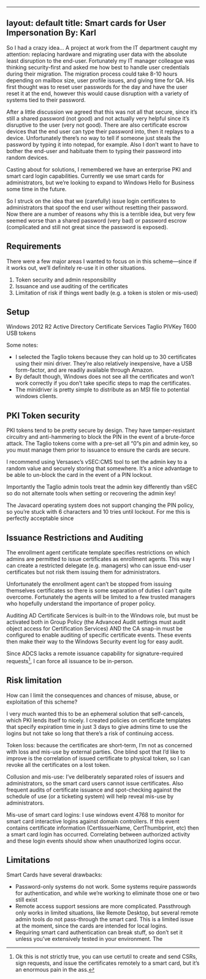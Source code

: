 
---
layout: default
title: Smart cards for User Impersonation
By: Karl
---
So I had a crazy idea...
A project at work from the IT department caught my attention: replacing hardware and migrating user data with the absolute least disruption to the end-user.
Fortunately my IT manager colleague was thinking security-first and asked me how best to handle user credentials during their migration. The migration process could take 8-10 hours depending on mailbox size, user profile issues, and giving time for QA. His first thought was to reset user passwords for the day and have the user reset it at the end, however this would cause disruption with a variety of systems tied to their password.

After a little discussion we agreed that this was not all that secure, since it’s still a shared password (not good) and not actually very helpful since it’s disruptive to the user (very not good). There are also certificate escrow devices that the end user can type their password into, then it replays to a device. Unfortunately there’s no way to tell if someone just steals the password by typing it into notepad, for example. Also I don’t want to have to bother the end-user and habituate them to typing their password into random devices.

Casting about for solutions, I remembered we have an enterprise PKI and smart card login capabilities. Currently we use smart cards for administrators, but we’re looking to expand to Windows Hello for Business some time in the future.

So I struck on the idea that we (carefully) issue login certificates to administrators that spoof the end user without resetting their password.
Now there are a number of reasons why this is a terrible idea, but very few seemed worse than a shared password (very bad) or password escrow (complicated and still not great since the password is exposed).

## Requirements
There were a few major areas I wanted to focus on in this scheme—since if it works out, we’ll definitely re-use it in other situations.

1. Token security and admin responsibility
2. Issuance and use auditing of the certificates
3. Limitation of risk if things went badly (e.g. a token is stolen or mis-used)

## Setup
Windows 2012 R2 Active Directory Certificate Services
Taglio PIVKey T600 USB tokens

Some notes:
- I selected the Taglio tokens because they can hold up to 30 certificates using their mini driver. They’re also relatively inexpensive, have a USB form-factor, and are readily available through Amazon.
- By default though, Windows does not see all the certificates and won’t work correctly if you don’t take specific steps to map the certificates.
- The minidriver is pretty simple to distribute as an MSI file to potential windows clients.


## PKI Token security
PKI tokens tend to be pretty secure by design. They have tamper-resistant circuitry and anti-hammering to block the PIN in the event of a brute-force attack. The Taglio tokens come with a pre-set all “0”s pin and admin key, so you must manage them prior to issuance to ensure the cards are secure.

I recommend using Versasec’s vSEC:CMS tool to set the admin key to a random value and securely storing that somewhere. It’s a nice advantage to be able to un-block the card in the event of a PIN lockout.

Importantly the Taglio admin tools treat the admin key differently than vSEC so do not alternate tools when setting or recovering the admin key!

The Javacard operating system does not support changing the PIN policy, so you’re stuck with 6 characters and 10 tries until lockout. For me this is perfectly acceptable since 

## Issuance Restrictions and Auditing

The enrollment agent certificate template specifies restrictions on which admins are permitted to issue certificates as enrollment agents. This way I can create a restricted delegate (e.g. managers) who can issue end-user certificates but not risk them issuing them for administrators.

Unfortunately the enrollment agent can’t be stopped from issuing themselves certificates so there is some separation of duties I can’t quite overcome. Fortunately the agents will be limited to a few trusted managers who hopefully understand the importance of proper policy.

Auditing AD Certificate Services is built-in to the Windows role, but must be activated both in Group Policy (the Advanced Audit settings must audit object access for Certification Services) AND the CA snap-in must be configured to enable auditing of specific certificate events. These events then make their way to the Windows Security event log for easy audit.

Since ADCS lacks a remote issuance capability for signature-required requests[^1], I can force all issuance to be in-person.

[^1]:Ok this is not strictly true, you can use certutil to create and send CSRs, sign requests, and issue the certificates remotely to a smart card, but it’s an enormous pain in the ass.

## Risk limitation
How can I limit the consequences and chances of misuse, abuse, or exploitation of this scheme?

I very much wanted this to be an ephemeral solution that self-cancels, which PKI lends itself to nicely. I created policies on certificate templates that specify expiration time in just 3 days to give admins time to use the logins but not take so long that there’s a risk of continuing access.

Token loss: because the certificates are short-term, I’m not as concerned with loss and mis-use by external parties. One blind spot that I’d like to improve is the correlation of issued certificate to physical token, so I can revoke all the certificates on a lost token.

Collusion and mis-use: I’ve deliberately separated roles of issuers and administrators, so the smart card users cannot issue certificates. Also frequent audits of certificate issuance and spot-checking against the schedule of use (or a ticketing system) will help reveal mis-use by administrators.

Mis-use of smart card logins: I use windows event 4768 to monitor for smart card interactive logins against domain controllers. If this event contains certificate information (CertIssuerName, CertThumbprint, etc) then a smart card login has occurred. Correlating between authorized activity and these login events should show when unauthorized logins occur.

## Limitations
Smart Cards have several drawbacks:
* Password-only systems do not work. Some systems require passwords for authentication, and while we’re working to eliminate those one or two still exist
* Remote access support sessions are more complicated. Passthrough only works in limited situations, like Remote Desktop, but several remote admin tools do not pass-through the smart card. This is a limited issue at the moment, since the cards are intended for local logins.
* Requiring smart card authentication can break stuff, so don’t set it unless you’ve extensively tested in your environment. The 